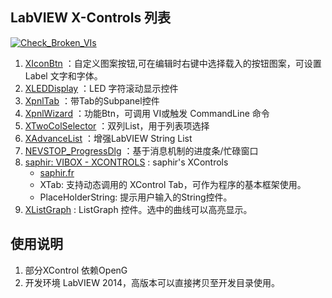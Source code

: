 LabVIEW X-Controls 列表
-----------------

[![Check_Broken_VIs](https://github.com/NEVSTOP-LAB/LabVIEW-UI-XCtl/actions/workflows/Check_Broken_VIs.yml/badge.svg)](https://github.com/NEVSTOP-LAB/LabVIEW-UI-XCtl/actions/workflows/Check_Broken_VIs.yml)

 1. [XIconBtn](https://github.com/nevstop/LabVIEW-UI-XCtl/wiki/XIconBtn)
 ：自定义图案按钮,可在编辑时右键中选择载入的按钮图案，可设置Label 文字和字体。
 2. [XLEDDisplay](https://github.com/nevstop/LabVIEW-UI-XCtl/wiki/XLEDDisplay)
 ：LED 字符滚动显示控件
 3. [XpnlTab](https://github.com/nevstop/LabVIEW-UI-XCtl/wiki/XpnlTab)
 ：带Tab的Subpanel控件
 4. [XpnlWizard](https://github.com/nevstop/LabVIEW-UI-XCtl/wiki/XpnlWizard)
 ：功能Btn，可调用 VI或触发 CommandLine 命令
 5. [XTwoColSelector](https://github.com/nevstop/LabVIEW-UI-XCtl/wiki/XTwoColSelector)
 ：双列List，用于列表项选择
 6. [XAdvanceList](https://github.com/nevstop/LabVIEW-UI-XCtl/wiki/XAdvanceList)
 ：增强LabVIEW String List
 7. [NEVSTOP_ProgressDlg](https://github.com/nevstop/LabVIEW-UI-XCtl/wiki/NEVSTOP_ProgressDlg)
 ：基于消息机制的进度条/忙碌窗口
 8. [saphir: VIBOX - XCONTROLS](https://github.com/nevstop/LabVIEW-UI-XCtl/wiki/saphir:-VIBOX---XCONTROLS )
 : saphir's XControls  
    - [saphir.fr](http://www.saphir.fr/en/produits/vibox---xcontrols-9.html)   
    - XTab: 支持动态调用的 XControl Tab，可作为程序的基本框架使用。   
    - PlaceHolderString: 提示用户输入的String控件。
 9. [XListGraph](https://github.com/nevstop/LabVIEW-UI-XCtl/wiki/XListGraph)
 : ListGraph 控件。选中的曲线可以高亮显示。
 
使用说明
-----------------

1.	部分XControl 依赖OpenG
2.	开发环境 LabVIEW 2014，高版本可以直接拷贝至开发目录使用。
